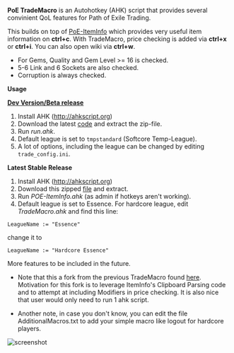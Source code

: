 **PoE TradeMacro** is an Autohotkey (AHK) script that provides several convinient QoL features for Path of Exile Trading.

This builds on top of [PoE-ItemInfo](https://github.com/aRTy42/POE-ItemInfo) which provides very useful item information on **ctrl+c**.
With TradeMacro, price checking is added via **ctrl+x** or **ctrl+i**. You can also open wiki via **ctrl+w**.

* For Gems, Quality and Gem Level >= 16 is checked.
* 5-6 Link and 6 Sockets are also checked.
* Corruption is always checked.

**Usage**

**[Dev Version/Beta release](#dev)**

1. Install AHK (http://ahkscript.org)
2. Download the latest [code](https://github.com/thirdy/POE-TradeMacro/archive/master.zip) and extract the zip-file. 
3. Run _run.ahk_.
4. Default league is set to `tmpstandard` (Softcore Temp-League).
5. A lot of options, including the league can be changed by editing `trade_config.ini`. 


**Latest Stable Release**

1. Install AHK (http://ahkscript.org)
2. Download this zipped [file](https://github.com/thirdy/POE-TradeMacro/releases/latest) and extract. 
3. Run _POE-ItemInfo.ahk_ (as admin if hotkeys aren't working).
4. Default league is set to Essence. For hardcore league, edit *TradeMacro.ahk* and find this line:

`LeagueName := "Essence"`

change it to

`LeagueName := "Hardcore Essence"`


More features to be included in the future.

* Note that this a fork from the previous TradeMacro found [here](https://github.com/thirdy/trademacro). Motivation for this fork is to leverage ItemInfo's Clipboard Parsing code and to attempt at including Modifiers in price checking. It is also nice that user would only need to run 1 ahk script.

* Another note, in case you don't know, you can edit the file AdditionalMacros.txt to add your simple macro like logout for hardcore players.

![screenshot](https://cloud.githubusercontent.com/assets/75921/19019883/3ad6cb66-88c9-11e6-9592-46a8e4fc5e6b.PNG)
